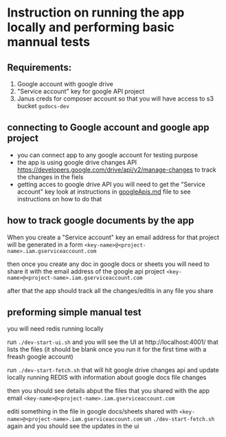 # Instruction on running the app locally and performing basic mannual tests

## Requirements:
1. Google account with google drive
2. "Service account" key for google API project
3. Janus creds for composer account so that you will have access to s3 bucket `gudocs-dev`

## connecting to Google account and google app project

- you can connect app to any google account for testing purpose 
- the app is using google drive changes API https://developers.google.com/drive/api/v2/manage-changes to track the changes in the fiels
- getting acces to google drive API
you will need to get the "Service account" key
look at instructions in [googleApis.md](/docs/googleApis.md) file to see instructions on how to do that

## how to track google documents by the app

When you create a "Service account" key an email address for that project will be generated
in a form `<key-name>@<project-name>.iam.gserviceaccount.com`

then once you create any doc in google docs or sheets you will need to share it with the email address of the google api project `<key-name>@<project-name>.iam.gserviceaccount.com`

after that the app should track all the changes/editis in any file you share

## preforming simple manual test

you will need redis running locally 

run `./dev-start-ui.sh` and you will see the UI at http://localhost:4001/ that lists the files (it should be blank once you run it for the first time with a freash google account)

run `./dev-start-fetch.sh` that will hit google drive changes api and update locally running REDIS with information about google docs file changes

then you should see details abput the files that you shared with the app email `<key-name>@<project-name>.iam.gserviceaccount.com`

editi something in the file in google docs/sheets shared with `<key-name>@<project-name>.iam.gserviceaccount.com` 
un `./dev-start-fetch.sh` again 
and you should see the updates in the ui